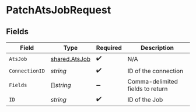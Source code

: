# PatchAtsJobRequest


## Fields

| Field                                                 | Type                                                  | Required                                              | Description                                           |
| ----------------------------------------------------- | ----------------------------------------------------- | ----------------------------------------------------- | ----------------------------------------------------- |
| `AtsJob`                                              | [shared.AtsJob](../../../pkg/models/shared/atsjob.md) | :heavy_check_mark:                                    | N/A                                                   |
| `ConnectionID`                                        | *string*                                              | :heavy_check_mark:                                    | ID of the connection                                  |
| `Fields`                                              | []*string*                                            | :heavy_minus_sign:                                    | Comma-delimited fields to return                      |
| `ID`                                                  | *string*                                              | :heavy_check_mark:                                    | ID of the Job                                         |